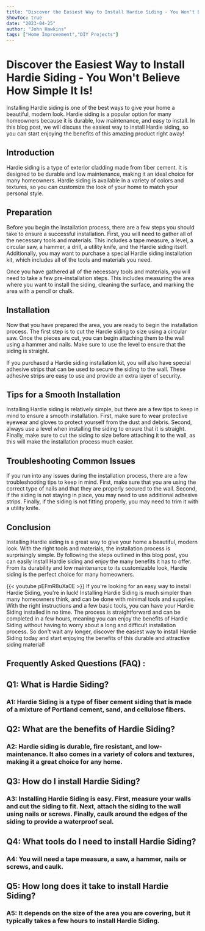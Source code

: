 ```yaml
---
title: "Discover the Easiest Way to Install Hardie Siding - You Won't Believe How Simple It Is!"
ShowToc: true 
date: "2023-04-25"
author: "John Hawkins" 
tags: ["Home Improvement","DIY Projects"]
---
```

# Discover the Easiest Way to Install Hardie Siding - You Won't Believe How Simple It Is!

Installing Hardie siding is one of the best ways to give your home a beautiful, modern look. Hardie siding is a popular option for many homeowners because it is durable, low maintenance, and easy to install. In this blog post, we will discuss the easiest way to install Hardie siding, so you can start enjoying the benefits of this amazing product right away!

## Introduction

Hardie siding is a type of exterior cladding made from fiber cement. It is designed to be durable and low maintenance, making it an ideal choice for many homeowners. Hardie siding is available in a variety of colors and textures, so you can customize the look of your home to match your personal style.

## Preparation

Before you begin the installation process, there are a few steps you should take to ensure a successful installation. First, you will need to gather all of the necessary tools and materials. This includes a tape measure, a level, a circular saw, a hammer, a drill, a utility knife, and the Hardie siding itself. Additionally, you may want to purchase a special Hardie siding installation kit, which includes all of the tools and materials you need.

Once you have gathered all of the necessary tools and materials, you will need to take a few pre-installation steps. This includes measuring the area where you want to install the siding, cleaning the surface, and marking the area with a pencil or chalk.

## Installation

Now that you have prepared the area, you are ready to begin the installation process. The first step is to cut the Hardie siding to size using a circular saw. Once the pieces are cut, you can begin attaching them to the wall using a hammer and nails. Make sure to use the level to ensure that the siding is straight.

If you purchased a Hardie siding installation kit, you will also have special adhesive strips that can be used to secure the siding to the wall. These adhesive strips are easy to use and provide an extra layer of security.

## Tips for a Smooth Installation

Installing Hardie siding is relatively simple, but there are a few tips to keep in mind to ensure a smooth installation. First, make sure to wear protective eyewear and gloves to protect yourself from the dust and debris. Second, always use a level when installing the siding to ensure that it is straight. Finally, make sure to cut the siding to size before attaching it to the wall, as this will make the installation process much easier.

## Troubleshooting Common Issues

If you run into any issues during the installation process, there are a few troubleshooting tips to keep in mind. First, make sure that you are using the correct type of nails and that they are properly secured to the wall. Second, if the siding is not staying in place, you may need to use additional adhesive strips. Finally, if the siding is not fitting properly, you may need to trim it with a utility knife.

## Conclusion

Installing Hardie siding is a great way to give your home a beautiful, modern look. With the right tools and materials, the installation process is surprisingly simple. By following the steps outlined in this blog post, you can easily install Hardie siding and enjoy the many benefits it has to offer. From its durability and low maintenance to its customizable look, Hardie siding is the perfect choice for many homeowners.

{{< youtube pEFmR8uXa0E >}} 
If you're looking for an easy way to install Hardie Siding, you're in luck! Installing Hardie Siding is much simpler than many homeowners think, and can be done with minimal tools and supplies. With the right instructions and a few basic tools, you can have your Hardie Siding installed in no time. The process is straightforward and can be completed in a few hours, meaning you can enjoy the benefits of Hardie Siding without having to worry about a long and difficult installation process. So don't wait any longer, discover the easiest way to install Hardie Siding today and start enjoying the benefits of this durable and attractive siding material!

## Frequently Asked Questions (FAQ) :
<h2>Q1: What is Hardie Siding?</h2>

<h3>A1: Hardie Siding is a type of fiber cement siding that is made of a mixture of Portland cement, sand, and cellulose fibers.</h3>

<h2>Q2: What are the benefits of Hardie Siding?</h2>

<h3>A2: Hardie siding is durable, fire resistant, and low-maintenance. It also comes in a variety of colors and textures, making it a great choice for any home.</h3>

<h2>Q3: How do I install Hardie Siding?</h2>

<h3>A3: Installing Hardie Siding is easy. First, measure your walls and cut the siding to fit. Next, attach the siding to the wall using nails or screws. Finally, caulk around the edges of the siding to provide a waterproof seal.</h3>

<h2>Q4: What tools do I need to install Hardie Siding?</h2>

<h3>A4: You will need a tape measure, a saw, a hammer, nails or screws, and caulk.</h3>

<h2>Q5: How long does it take to install Hardie Siding?</h2>

<h3>A5: It depends on the size of the area you are covering, but it typically takes a few hours to install Hardie Siding.</h3>





